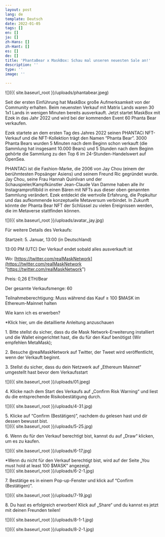 ```yaml
---
layout: post
lang: de
template: Deutsch
date: 2022-01-05
tags: []
en: []
ja: []
zh-Hans: []
zh-Hant: []
es: []
de: []
title: 'PhantaBear x MaskBox: Schau mal unseren neuesten Sale an!'
description: ''
type: ''
image: ''

---
```

![]({{ site.baseurl_root }}/uploads/phantabear.jpeg)

Seit der ersten Einführung hat MaskBox große Aufmerksamkeit von der Community erhalten. Beim neuensten Verkauf mit Matrix Lands waren 30 1x1 Lands in wenigen Minuten bereits ausverkauft. Jetzt startet MaskBox mit Ezek in das Jahr 2022 und wird bei der kommenden Event 60 Phanta Bear verkaufen.

Ezek startete an dem ersten Tag des Jahres 2022 seinen PHANTACi NFT-Verkauf und die NFT-Kollektion trägt den Namen “Phanta Bear”. 3000 Phanta Bears wurden 5 Minuten nach dem Beginn schon verkauft (die Sammlung hat insgesamt 10.000 Bears) und 5 Stunden nach dem Beginn gehörte die Sammlung zu den Top 6 im 24-Stunden-Handelswert auf OpenSea.

PHANTACi ist die Fashion-Marke, die 2006 von Jay Chou (einem der berühmtesten Popsänger Asiens) und seinem Freund Ric gegründet wurde. Jay Chou, seine Frau Hannah Quinlivan und der Schauspieler/Kampfkünstler Jean-Claude Van Damme haben alle ihr Instagramprofilbild in einen Bären mit NFTs aus dieser oben genannten Sammlung verändert. Ezek entdeckt die wertvolle Erfahrung, die Popkultur und das aufkommende konzeptuelle Metaversum verbindet. In Zukunft könnte der Phanta Bear NFT der Schlüssel zu vielen Ereignissen werden, die im Metaverse stattfinden können.

![]({{ site.baseurl_root }}/uploads/avatar_jay.jpg)

Für weitere Details des Verkaufs:

Startzeit: 5. Januar, 13:00 (in Deutschland)

13:00 PM (UTC) Der Verkauf endet sobald alles ausverkauft ist

Wo: [https://twitter.com/realMaskNetwork](https://twitter.com/realMaskNetwork "https://twitter.com/realMaskNetwork")

Preis: 0,26 ETH/Bear

Der gesamte Verkaufsmenge: 60

Teilnahmeberechtigung: Muss während das Kauf ≥ 100 $MASK im Ethereum-Mainnet halten

Wie kann ich es erwerben?

\*Klick hier, um die detaillierte Anleitung anzuschauen

1\. Bitte stellst du sicher, dass du die Mask Network-Erweiterung installiert und die Wallet eingerichtet hast, die du für den Kauf benötigst (Wir empfehlen MetaMask);

2\. Besuche @realMaskNetwork auf Twitter, der Tweet wird veröffentlicht, wenn der Verkauft beginnt.

3\. Stellst du sicher, dass du dein Netzwerk auf „Ethereum Mainnet“ umgestellt hast bevor dem Verkaufsstart

![]({{ site.baseurl_root }}/uploads/01.jpeg)

4\. Klicke nach dem Start des Verkaufs auf „Confirm Risk Warning“ und liest du die entsprechende Risikobestätigung durch.

![]({{ site.baseurl_root }}/uploads/4-31.jpg)

5\. Klicke auf “Confirm (Bestätigen)”, nachdem du gelesen hast und dir dessen bewusst bist.  
![]({{ site.baseurl_root }}/uploads/5-25.jpg)

6\. Wenn du für den Verkauf berechtigt bist, kannst du auf „Draw“ klicken, um es zu kaufen.

![]({{ site.baseurl_root }}/uploads/6-17.jpg)

\*Wenn du nicht für den Verkauf berechtigt bist, wird auf der Seite „You must hold at least 100 $MASK“ angezeigt.  
![]({{ site.baseurl_root }}/uploads/6-2-1.jpg)

7\. Bestätige es in einem Pop-up-Fenster und klick auf “Confirm (Bestätigen)”.

![]({{ site.baseurl_root }}/uploads/7-19.jpg)

8\. Du hast es erfolgreich erworben! Klick auf „Share“ und du kannst es jetzt mit deinen Freunden teilen!

![]({{ site.baseurl_root }}/uploads/8-1-1.jpg)

![]({{ site.baseurl_root }}/uploads/8-2-1.jpg)